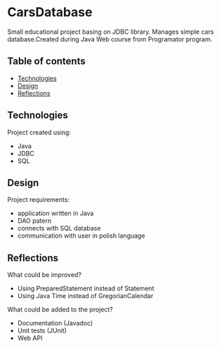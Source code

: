# CarsDatabase
Small educational project basing on JDBC library. Manages simple cars database.Created during Java Web course from Programator program.

## Table of contents
* [Technologies](#technologies)
* [Design](#design)
* [Reflections](#reflections)

## Technologies
Project created using:
* Java
* JDBC
* SQL

## Design
Project requirements:
* application written in Java
* DAO patern
* connects with SQL database
* communication with user in polish language

## Reflections
What could be improved?
* Using PreparedStatement instead of Statement
* Using Java Time instead of GregorianCalendar

What could be added to the project?
* Documentation (Javadoc)
* Unit tests (JUnit)
* Web API
